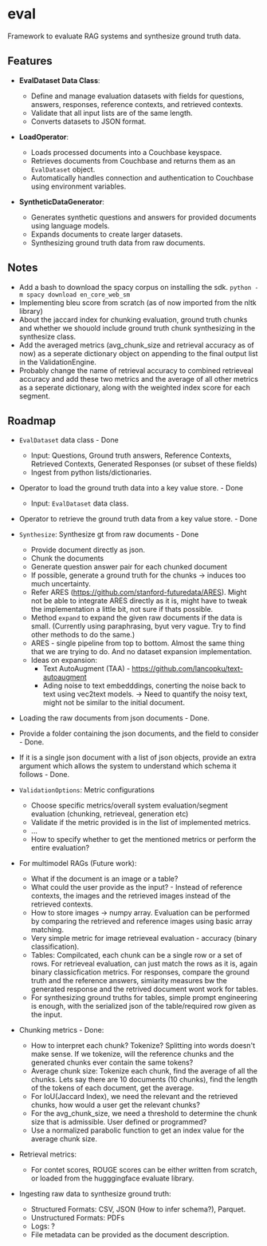 # eval
Framework to evaluate RAG systems and synthesize ground truth data.

## Features

- **EvalDataset Data Class**: 
  - Define and manage evaluation datasets with fields for questions, answers, responses, reference contexts, and retrieved contexts.
  - Validate that all input lists are of the same length.
  - Converts datasets to JSON format.

- **LoadOperator**:
  - Loads processed documents into a Couchbase keyspace.
  - Retrieves documents from Couchbase and returns them as an `EvalDataset` object.
  - Automatically handles connection and authentication to Couchbase using environment variables.

- **SyntheticDataGenerator**:
  - Generates synthetic questions and answers for provided documents using language models.
  - Expands documents to create larger datasets.
  - Synthesizing ground truth data from raw documents.

## Notes

- Add a bash to download the spacy corpus on installing the sdk. ``python -m spacy download en_core_web_sm``
- Implementing bleu score from scratch (as of now imported from the nltk library)
- About the jaccard index for chunking evaluation, ground truth chunks and whether we shouold include ground truth chunk synthesizing in the synthesize class.
- Add the averaged metrics (avg_chunk_size and retrieval accuracy as of now) as a seperate dictionary object on appending to the final output list in the ValidationEngine. 
- Probably change the name of retrieval accuracy to combined retrieveal accuracy and add these two metrics and the average of all other metrics as a seperate dictionary, along with the weighted index score for each segment.


## Roadmap
- `EvalDataset` data class - Done
    - Input:  Questions, Ground truth answers, Reference Contexts, Retrieved Contexts, Generated Responses (or subset of these fields)
    - Ingest from python lists/dictionaries.

- Operator to load the ground truth data into a key value store. - Done
    - Input: `EvalDataset` data class.

- Operator to retrieve the ground truth data from a key value store. - Done

- `Synthesize`: Synthesize gt from raw documents - Done
    - Provide document directly as json.
    - Chunk the documents
    - Generate question answer pair for each chunked document
    - If possible, generate a ground truth for the chunks -> induces too much uncertainty.
    - Refer ARES (https://github.com/stanford-futuredata/ARES). Might not be able to integrate ARES directly as it is, might have to tweak the implementation a little bit, not sure if thats possible.
    - Method `expand` to expand the given raw documents if the data is small. (Currently using paraphrasing, byut very vague. Try to find other methods to do the same.)
    - ARES - single pipeline from top to bottom. Almost the same thing that we are trying to do. And no dataset expansion implementation.
    - Ideas on expansion:
        - Text AutoAugment (TAA) - https://github.com/lancopku/text-autoaugment
        - Ading noise to text embedddings, conerting the noise back to text using vec2text models. -> Need to quantify the noisy text, might not be similar to the initial document.

- Loading the raw documents from json documents - Done.
- Provide a folder containing the json documents, and the field to consider - Done.
- If it is a single json document with a list of json objects, provide an extra argument which allows the system to understand which schema it follows - Done.

- `ValidationOptions`: Metric configurations
    - Choose specific metrics/overall system evaluation/segment evaluation (chunking, retrieveal, generation etc)
    - Validate if the metric provided is in the list of implemented metrics.
    - ...
    - How to specify whether to get the mentioned metrics or perform the entire evaluation?

- For multimodel RAGs (Future work):
    - What if the document is an image or a table? 
    - What could the user provide as the input? - Instead of reference contexts, the images and the retrieved images instead of the retrieved contexts.
    - How to store images -> numpy array. Evaluation can be performed by comparing the retrieved and reference images using basic array matching. 
    - Very simple metric for image retrieveal evaluation - accuracy (binary classification).
    - Tables: Compilcated, each chunk can be a single row or a set of rows. For retrieveal evaluation, can just match the rows as it is, again binary classicfication metrics. For responses, compare the ground truth and the reference answers, simiarity measures bw the generated response and the retrived document wont work for tables.
    - For synthesizing ground truths for tables, simple prompt engineering is enough, with the serialized json of the table/required row given as the input.

- Chunking metrics - Done:
    - How to interpret each chunk? Tokenize? Splitting into words doesn't make sense. If we tokenize, will the reference chunks and the generated chunks ever contain the same tokens?
    - Average chunk size: Tokenize each chunk, find the average of all the chunks. Lets say there are 10 documents (10 chunks), find the length of the tokens of each document, get the average.
    - For IoU(Jaccard Index), we need the relevant and the retrieved chunks, how would a user get the relevant chunks?  
    - For the avg_chunk_size, we need a threshold to determine the chunk size that is admissible. User defined or programmed?
    - Use a normalized parabolic function to get an index value for the average chunk size.

- Retrieval metrics:
    - For contet scores, ROUGE scores can be either written from scratch, or loaded from the hugggingface evaluate library.


- Ingesting raw data to synthesize ground truth:
    - Structured Formats: CSV, JSON (How to infer schema?), Parquet.
    - Unstructured Formats: PDFs
    - Logs: ?
    - File metadata can be provided as the document description.